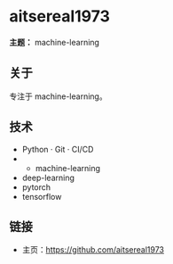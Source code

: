 # aitsereal1973

**主题：** machine-learning

## 关于
专注于 machine-learning。

## 技术
- Python · Git · CI/CD
- - machine-learning
- deep-learning
- pytorch
- tensorflow

## 链接
- 主页：https://github.com/aitsereal1973
